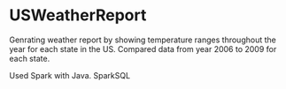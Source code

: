 # USWeatherReport

Genrating weather report by showing temperature ranges throughout the year for each state in the US.
Compared data from year 2006 to 2009 for each state.

Used Spark with Java.
SparkSQL

